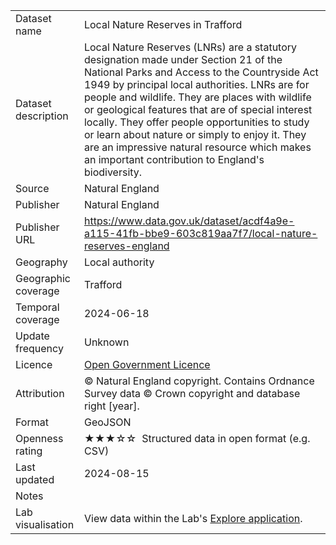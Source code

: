 <table>
<tr>
	<td>Dataset name</td>
	<td>Local Nature Reserves in Trafford</td>
</tr>
<tr>
	<td>Dataset description</td>
	<td>Local Nature Reserves (LNRs) are a statutory designation made under Section 21 of the National Parks and Access to the Countryside Act 1949 by principal local authorities. LNRs are for people and wildlife. They are places with wildlife or geological features that are of special interest locally. They offer people opportunities to study or learn about nature or simply to enjoy it. They are an impressive natural resource which makes an important contribution to England's biodiversity.</td>
</tr>
<tr>
	<td>Source</td>
	<td>Natural England</td>
</tr>
<tr>
	<td>Publisher</td>
	<td>Natural England</td>
</tr>
<tr>
	<td>Publisher URL</td>
	<td><a href="https://www.data.gov.uk/dataset/acdf4a9e-a115-41fb-bbe9-603c819aa7f7/local-nature-reserves-england">https://www.data.gov.uk/dataset/acdf4a9e-a115-41fb-bbe9-603c819aa7f7/local-nature-reserves-england</a></td>
</tr>
<tr>
	<td>Geography</td>
	<td>Local authority</td>
</tr>
<tr>
	<td>Geographic coverage</td>
	<td>Trafford</td>
</tr>
<tr>
	<td>Temporal coverage</td>
	<td>2024-06-18</td>
</tr>
<tr>
	<td>Update frequency</td>
	<td>Unknown</td>
</tr>
<tr>
	<td>Licence</td>
	<td><a href="http://www.nationalarchives.gov.uk/doc/open-government-licence/version/3/">Open Government Licence</a></td>
</tr>
<tr>
	<td>Attribution</td>
	<td>&copy; Natural England copyright. Contains Ordnance Survey data &copy; Crown copyright and database right [year].</td>
</tr>
<tr>
	<td>Format</td>
	<td>GeoJSON</td>
</tr>
<tr>
	<td>Openness rating</td>
	<td>&#9733&#9733&#9733&#9734&#9734&nbsp; Structured data in open format (e.g. CSV)</td>
</tr>
<tr>
	<td>Last updated</td>
	<td>2024-08-15</td>
</tr>
<tr>
	<td>Notes</td>
	<td></td>
</tr>
<tr>
	<td>Lab visualisation</td>
	<td>View data within the Lab's <a href="https://www.trafforddatalab.io/explore/#dataset=nature_reserves">Explore application</a>.</td>
</tr>
</table>
